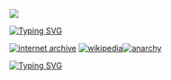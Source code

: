 ![](https://komarev.com/ghpvc/?username=pact-with-god&color=9E2A2B&style=plastic&label=views&abbreviated=true)

[![Typing SVG](https://readme-typing-svg.demolab.com?font=Jacquard+12+Charted&size=33&pause=1000&color=9E2A2B&random=true&width=435&lines=welcome+to+my+github)](https://git.io/typing-svg)

[![internet archive](https://file.garden/ZwJJ__yFCBBq7Txo/1200px-Internet_Archive_logo_and_wordmark.png)](https://archive.org/) [![wikipedia](https://file.garden/ZwJJ__yFCBBq7Txo/wikipedia.png)](https://en.wikipedia.org/wiki/Wikipedia)[![anarchy](https://file.garden/ZwJJ__yFCBBq7Txo/anarchist.png)](https://www.reddit.com/r/Anarchy101/wiki/nutshell/#wiki_anarchism_in_a_nutshell) 

[![Typing SVG](https://readme-typing-svg.demolab.com?font=Jacquard+12+Charted&size=33&pause=1000&color=9E2A2B&random=true&width=435&lines=read+my+rentry+please)](https://git.io/typing-svg)

